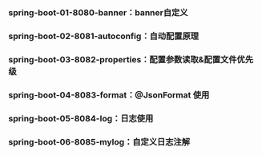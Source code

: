 ### spring-boot-01-8080-banner：banner自定义
### spring-boot-02-8081-autoconfig：自动配置原理
### spring-boot-03-8082-properties：配置参数读取&配置文件优先级 
### spring-boot-04-8083-format：@JsonFormat 使用 
### spring-boot-05-8084-log：日志使用 
### spring-boot-06-8085-mylog：自定义日志注解